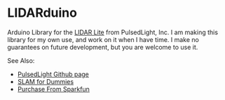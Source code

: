 # LIDARduino
Arduino Library for the [LIDAR Lite](http://pulsedlight3d.com) from PulsedLight, Inc.
I am making this library for my own use, and work on it
when I have time. I make no guarantees on future
development, but you are welcome to use it.

See Also:
* [PulsedLight Github page](https://github.com/pulsedlight3d)
* [SLAM for Dummies](http://ocw.mit.edu/courses/aeronautics-and-astronautics/16-412j-cognitive-robotics-spring-2005/projects/1aslam_blas_repo.pdf)
* [Purchase From Sparkfun](https://www.sparkfun.com/products/13167)
